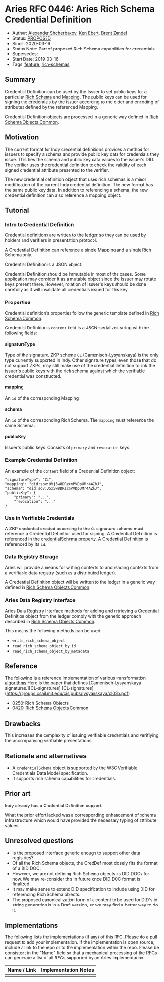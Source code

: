# Aries RFC 0446: Aries Rich Schema Credential Definition
- Author: [Alexander Shcherbakov](mailto:alexander.shcherbakov@evernym.com), [Ken Ebert](mailto:ken@sovrin.org), [Brent Zundel](mailto:brent.zundel@evernym.com)
- Status: [PROPOSED](/README.md#proposed)
- Since: 2020-03-16
- Status Note: Part of proposed Rich Schema capabilities for credentials 
- Supersedes:
- Start Date: 2019-03-16
- Tags: [feature](/tags.md#feature), [rich-schemas](/tags.md#rich-schemas)

## Summary

Credential Definition can be used by the Issuer to set public keys for a particular
 [Rich Schema](../0281-rich-schemas/README.md)
  and [Mapping](../0445-rich-schema-mapping/README.md).
The public keys can be used for signing the credentials by the Issuer according to the order and encoding of attributes
defined by the referenced Mapping.

Credential Definition objects are processed in a generic way defined in 
[Rich Schema Objects Common](https://github.com/hyperledger/aries-rfcs/tree/master/concepts/0420-rich-schemas-common).


## Motivation


The current format for Indy credential definitions provides a method for
issuers to specify a schema and provide public key data for credentials
they issue. This ties the schema and public key data values to the issuer's
DID. The verifier uses the credential definition to check the validity of
each signed credential attribute presented to the verifier.

The new credential definition object that uses rich schemas is a minor
modification of the current Indy credential definition. The new format has
the same public key data. In addition to referencing a schema, the new
credential definition can also reference a mapping object.

## Tutorial


### Intro to Credential Definition
Credential definitions are written to the ledger so they can be used by holders and verifiers 
in presentation protocol.

A Credential Definition can reference a single Mapping and a single Rich Schema only.

Credential Definition is a JSON object.

Credential Definition should be immutable in most of the cases.
Some application may consider it as a mutable object since the Issuer may rotate
keys present there.
However, rotation of Issuer's keys should be done carefully as it will invalidate all
credentials issued for this key.

### Properties
Credential definition's properties follow the generic template defined in 
[Rich Schema Common](https://github.com/hyperledger/aries-rfcs/tree/master/concepts/0420-rich-schemas-common#how-rich-schema-objects-are-stored-in-the-data-registry).

Credential Definition's `content` field is a JSON-serialized string with the following fields:

#### signatureType
Type of the signature. ZKP scheme `CL` (Camenisch-Lysyanskaya) is the only type currently
supported in Indy. Other signature types, even those that do not support ZKPs, may still
make use of the credential definition to link the issuer's public keys with the rich schema
against which the verifiable credential was constructed.

#### mapping
An `id` of the corresponding Mapping

#### schema
An `id` of the corresponding Rich Schema. The `mapping` must reference the same Schema.

#### publicKey
Issuer's public keys. Consists of `primary` and `revocation` keys.

### Example Credential Definition
An example of the `content` field of a Credential Definition object:
```
"signatureType": "CL",
"mapping": "did:sov:UVj5w8DRzcmPVDpUMr4AZhJ",
"schema": "did:sov:U5x5w8DRzcmPVDpUMr4AZhJ",
"publicKey": {
    "primary": "...",
    "revocation": "..."
}
```

### Use in Verifiable Credentials
A ZKP credential created according to the `CL` signature scheme must reference a Credential Definition used 
for signing. A Credential Definition is referenced in the [credentialSchema](https://www.w3.org/TR/vc-data-model#data-schemas)
property. A Credential Definition is referenced by its `id`.

### Data Registry Storage
Aries will provide a means for writing contexts to and reading contexts
from a verifiable data registry (such as a distributed ledger).

A Credential Definition object will be written to the ledger in a generic way defined in 
[Rich Schema Objects Common](https://github.com/hyperledger/aries-rfcs/tree/master/concepts/0420-rich-schemas-common#how-rich-schema-objects-are-stored-in-the-data-registry).


### Aries Data Registry Interface
Aries Data Registry Interface methods for adding and retrieving a Credential Definition object from the
ledger comply with the generic approach described in [Rich Schema Objects Common](https://github.com/hyperledger/aries-rfcs/tree/master/concepts/0420-rich-schemas-common#aries-data-registry-interface).

This means the following methods can be used:
- `write_rich_schema_object`
- `read_rich_schema_object_by_id`
- `read_rich_schema_object_by_metadata`

## Reference
[reference]: #reference

The following is a 
[reference implementation of various transformation algorithms](https://github.com/sovrin-foundation/aries-credx-framework-rs/blob/master/src/encoding/mod.rs)
Here is the paper that defines
[Camenisch-Lysyanskaya signatures.][CL-signatures] 
[CL-signatures]: (https://groups.csail.mit.edu/cis/pubs/lysyanskaya/cl02b.pdf)

- [0250: Rich Schema Objects](https://github.com/hyperledger/aries-rfcs/tree/master/concepts/0250-rich-schemas)
- [0420: Rich Schema Objects Common](https://github.com/hyperledger/aries-rfcs/tree/master/concepts/0420-rich-schemas-common) 


## Drawbacks
[drawbacks]: #drawbacks

This increases the complexity of issuing verifiable credentials and
verifiying the accompanying verifiable presentations. 

## Rationale and alternatives

- A `credentialSchema` object is supported by the W3C Verifiable Credentials Data
Model specification.
- It supports rich schema capabilities for credentials.

## Prior art

Indy already has a Credential Definition support. 

What the prior effort lacked was a corresponding enhancement of schema
infrastructure which would have provided the necessary typing of attribute
values.

## Unresolved questions
- Is the proposed interface generic enough to support other data
registries?
- Of all the Rich Schema objects, the CredDef most closely fits the format of a DID DOC.
- However, we are not defining Rich Schema objects as DID DOCs for now. We may re-consider this in future once DID DOC format
is finalized.
- It may make sense to extend DID specification to include using DID for referencing Rich Schema objects.
- The proposed canonicalization form of a content to be used for DID's id-string generation is in a Draft version, so we 
may find a better way to do it.
  
## Implementations

The following lists the implementations (if any) of this RFC. Please do a
pull request to add your implementation. If the implementation is open
source, include a link to the repo or to the implementation within the
repo. Please be consistent in the "Name" field so that a mechanical
processing of the RFCs can generate a list of all RFCs supported by an
Aries implementation.

Name / Link | Implementation Notes
--- | ---
 |  | 

